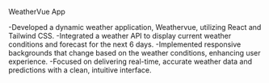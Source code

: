 WeatherVue App

-Developed a dynamic weather application, Weathervue, utilizing React and Tailwind CSS.
-Integrated a weather API to display current weather conditions and forecast for the next 6 days.
-Implemented responsive backgrounds that change based on the weather conditions, enhancing user experience.
-Focused on delivering real-time, accurate weather data and predictions with a clean, intuitive interface.
